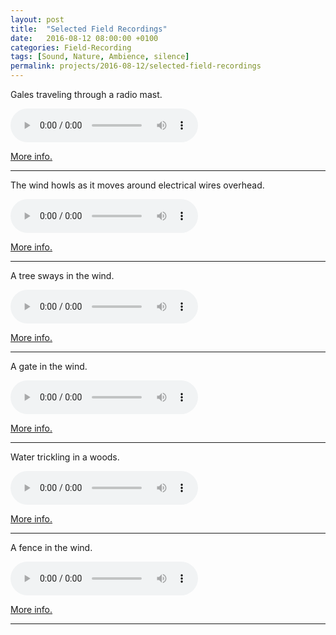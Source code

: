 ```yaml
---
layout: post
title:  "Selected Field Recordings"
date:   2016-08-12 08:00:00 +0100
categories: Field-Recording
tags: [Sound, Nature, Ambience, silence]
permalink: projects/2016-08-12/selected-field-recordings
---
```


Gales traveling through a radio mast.

<audio src="https://aporee.org/maps/files/JakobGlockTheMast.mp3" controls></audio>

<a class='post-links' href='https://aporee.org/maps/?loc=30719&m=satellite'>More info.</a>  

---

The wind howls as it moves around electrical wires overhead.

<audio src="https://aporee.org/maps/files/WindElectricalWiresDPA40602310115.mp3" controls></audio>

<a class='post-links' href='https://aporee.org/maps/?loc=30717&m=satellite'>More info.</a>

---

A tree sways in the wind.

<audio src="https://aporee.org/maps/files/JakobGlockSwayingInTheWind.mp3" controls></audio>

<a class='post-links' href='https://aporee.org/maps/?loc=30720&m=satellite'>More info.</a>

---

A gate in the wind.

<audio src="https://ia600505.us.archive.org/30/items/aporee_30716_35327/AtmosphereWindGateDPA40601210715.mp3" controls></audio>

<a class='post-links' href='https://aporee.org/maps/?loc=30716&m=satellite'>More info.</a>

---

Water trickling in a woods.

<audio src="https://ia800207.us.archive.org/17/items/aporee_30873_35502/PendarvesWoodsStream190116.mp3" controls></audio>

<a class='post-links' href='https://aporee.org/maps/?loc=30873&m=satellite'>More info.</a>

---

A fence in the wind.

<audio src="https://ia600202.us.archive.org/0/items/aporee_30963_35601/FenceWindContactMic1002164PM.mp3" controls></audio>

<a class='post-links' href='https://aporee.org/maps/?loc=30963&m=satellite'>More info.</a>

---
